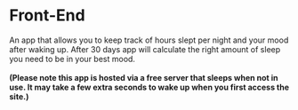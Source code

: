 # Front-End
An app that allows you to keep track of hours slept per night and your mood after waking up. After 30 days app will calculate the right amount of sleep you need to be in your best mood.
<br/>
<br/><strong>(Please note this app is hosted via a free server that sleeps when not in use. It may take a few extra seconds to wake up when you first access the site.)</strong><br/>
